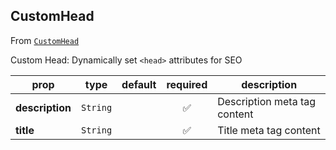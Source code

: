 
## CustomHead

From [`CustomHead`](CustomHead)

Custom Head:
Dynamically set `<head>` attributes for SEO

prop | type | default | required | description
---- | :----: | :-------: | :--------: | -----------
**description** | `String` |  | :white_check_mark: | Description meta tag content
**title** | `String` |  | :white_check_mark: | Title meta tag content
